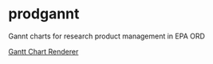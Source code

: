 # prodgannt
Gannt charts for research product management in EPA ORD

[Gantt Chart Renderer](https://wesingwersen.github.io/prodgannt/productgannt.html)
